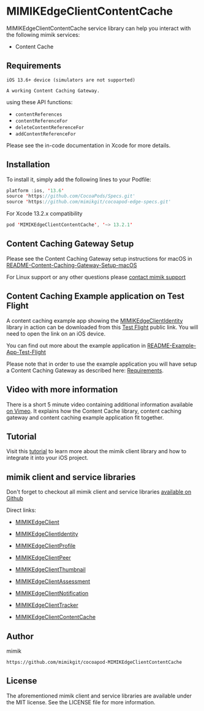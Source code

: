# MIMIKEdgeClientContentCache

 MIMIKEdgeClientContentCache service library can help you interact with the following mimik services:

 * Content Cache

## Requirements
```
iOS 13.6+ device (simulators are not supported)

A working Content Caching Gateway.
```

 using these API functions:

 * `contentReferences`
 * `contentReferenceFor`
 * `deleteContentReferenceFor`
 * `addContentReferenceFor`

 Please see the in-code documentation in Xcode for more details.

## Installation

To install it, simply add the following lines to your Podfile:

```swift
platform :ios, '13.6'
source 'https://github.com/CocoaPods/Specs.git'
source 'https://github.com/mimikgit/cocoapod-edge-specs.git'
```

For Xcode 13.2.x compatibility

```swift
pod 'MIMIKEdgeClientContentCache', '~> 13.2.1'
```

## Content Caching Gateway Setup

Please see the Content Caching Gateway setup instructions for macOS in [README-Content-Caching-Gateway-Setup-macOS](https://github.com/mimikgit/cocoapod-MIMIKEdgeClientContentCache/blob/main/README-Content-Caching-Gateway-Setup-macOS.md)

For Linux support or any other questions please [contact mimik support](https://developer.mimik.com/support/)

## Content Caching Example application on Test Flight
A content caching example app showing the [MIMIKEdgeClientIdentity](https://github.com/mimikgit/cocoapod-MIMIKEdgeClientIdentity) library in action can be downloaded from this [Test Flight](https://testflight.apple.com/join/uLCPNxls) public link. You will need to open the link on an iOS device.

You can find out more about the example application in [README-Example-App-Test-Flight](https://github.com/mimikgit/cocoapod-MIMIKEdgeClientContentCache/blob/main/README-Example-App-Test-Flight.md)

Please note that in order to use the example application you will have setup a Content Caching Gateway as described here: [Requirements](#Requirements).

## Video with more information
There is a short 5 minute video containing additional information available [on Vimeo](https://vimeo.com/658019639/79000e2f95). It explains how the Content Cache library, content caching gateway and content caching example application fit together.

## Tutorial

Visit this [tutorial](https://devdocs.mimik.com/tutorials/03-index) to learn more about the mimik client library and how to integrate it into your iOS project.

## mimik client and service libraries

Don't forget to checkout all mimik client and service libraries [available on Github](https://github.com/search?q=cocoapod-MIMIKEdgeClient)

Direct links:
 
 * [MIMIKEdgeClient](https://github.com/mimikgit/cocoapod-MIMIKEdgeClient)
 
 * [MIMIKEdgeClientIdentity](https://github.com/mimikgit/cocoapod-MIMIKEdgeClientIdentity)
 * [MIMIKEdgeClientProfile](https://github.com/mimikgit/cocoapod-MIMIKEdgeClientProfile)
 * [MIMIKEdgeClientPeer](https://github.com/mimikgit/cocoapod-MIMIKEdgeClientPeer)
 * [MIMIKEdgeClientThumbnail](https://github.com/mimikgit/cocoapod-MIMIKEdgeClientThumbnail)
 
 * [MIMIKEdgeClientAssessment](https://github.com/mimikgit/cocoapod-MIMIKEdgeClientAssessment)
 * [MIMIKEdgeClientNotification](https://github.com/mimikgit/cocoapod-MIMIKEdgeClientNotification)
 * [MIMIKEdgeClientTracker](https://github.com/mimikgit/cocoapod-MIMIKEdgeClientTracker)
 * [MIMIKEdgeClientContentCache](https://github.com/mimikgit/cocoapod-MIMIKEdgeClientContentCache)

## Author

mimik

```
https://github.com/mimikgit/cocoapod-MIMIKEdgeClientContentCache
```

## License

The aforementioned mimik client and service libraries are available under the MIT license. See the LICENSE file for more information.
